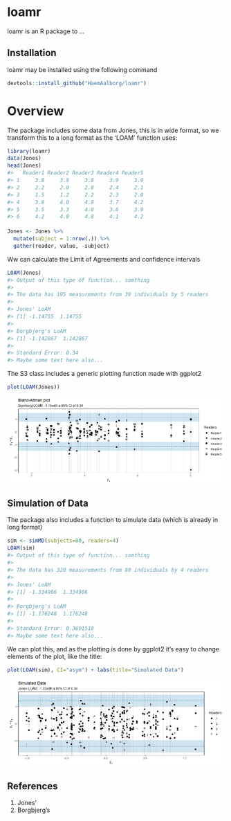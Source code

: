 
<!-- README.md is generated from README.Rmd. Please edit that file -->

# loamr

loamr is an R package to …

## Installation

loamr may be installed using the following command

``` r
devtools::install_github("HaemAalborg/loamr")
```

# Overview

The package includes some data from Jones, this is in wide format, so we
transform this to a long format as the ‘LOAM’ function uses:

``` r
library(loamr)
data(Jones)
head(Jones)
#>   Reader1 Reader2 Reader3 Reader4 Reader5
#> 1     3.8     3.8     3.8     3.9     3.9
#> 2     2.2     2.0     2.8     2.4     2.1
#> 3     1.5     1.2     2.2     2.3     2.0
#> 4     3.8     4.0     4.8     3.7     4.2
#> 5     3.5     3.3     4.8     3.6     3.9
#> 6     4.2     4.0     4.8     4.1     4.2

Jones <- Jones %>%
  mutate(subject = 1:nrow(.)) %>%
  gather(reader, value, -subject)
```

Ww can calculate the Limit of Agreements and confidence intervals

``` r
LOAM(Jones)
#> Output of this type of function... somthing
#> 
#> The data has 195 measurements from 39 individuals by 5 readers
#> 
#> Jones' LoAM
#> [1] -1.14755  1.14755
#> 
#> Borgbjerg's LoAM
#> [1] -1.142867  1.142867
#> 
#> Standard Error: 0.34
#> Maybe some text here also...
```

The S3 class includes a generic plotting function made with ggplot2

``` r
plot(LOAM(Jones))
```

![](man/figures/README-unnamed-chunk-5-1.png)<!-- -->

## Simulation of Data

The package also includes a function to simulate data (which is already
in long format)

``` r
sim <- simMD(subjects=80, readers=4)
LOAM(sim)
#> Output of this type of function... somthing
#> 
#> The data has 320 measurements from 80 individuals by 4 readers
#> 
#> Jones' LoAM
#> [1] -1.334906  1.334906
#> 
#> Borgbjerg's LoAM
#> [1] -1.176248  1.176248
#> 
#> Standard Error: 0.3601518
#> Maybe some text here also...
```

We can plot this, and as the plotting is done by ggplot2 it’s easy to
change elements of the plot, like the title:

``` r
plot(LOAM(sim), CI="asym") + labs(title="Simulated Data")
```

![](man/figures/README-unnamed-chunk-7-1.png)<!-- -->

## References

1.  Jones’
2.  Borgbjerg’s
